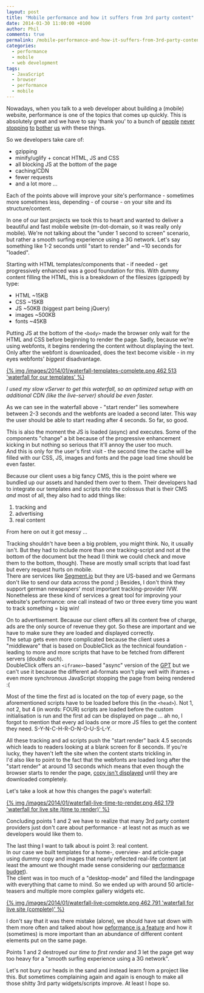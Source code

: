 ```yaml
---
layout: post
title: "Mobile performance and how it suffers from 3rd party content"
date: 2014-01-30 11:00:00 +0100
author: Phil
comments: true
permalink: /mobile-performance-and-how-it-suffers-from-3rd-party-content
categories:
  - performance
  - mobile
  - web development
tags:
  - JavaScript
  - browser
  - performance
  - mobile
---
```

Nowadays, when you talk to a web developer about building a (mobile) website,
performance is one of the topics that comes up quickly. This is absolutely great
and we have to say 'thank you' to a bunch of [people][1] [never][2]
[stopping][3] [to][4] [bother][5] [us][6] with these things.

So we developers take care of:

- gzipping
- minify/uglify + concat HTML, JS and CSS
- all blocking JS at the bottom of the page
- caching/CDN
- fewer requests
- and a lot more ...

Each of the points above will improve your site's performance - sometimes more
sometimes less, depending - of course - on your site and its structure/content.

In one of our last projects we took this to heart and wanted to deliver a
beautiful and fast mobile website (m-dot-domain, so it was really only mobile).
We're not talking about the "under 1 second to screen" scenario, but rather a
smooth surfing experience using a 3G network. Let's say something like 1-2
seconds until "start to render" and ~10 seconds for "loaded".

Starting with HTML templates/components that - if needed - get progressively 
enhanced was a good foundation for this. With dummy content filling the HTML, 
this is a breakdown of the filesizes (gzipped) by type:

- HTML ~15KB
- CSS ~15KB
- JS ~50KB (biggest part being jQuery)
- images ~500KB
- fonts ~45KB

Putting JS at the bottom of the `<body>` made the browser only wait for the HTML
and CSS before beginning to render the page. Sadly, because we're using
webfonts, it begins rendering the content without displaying the text. Only 
after the webfont is downloaded, does the text become visible - in my eyes
webfonts' *biggest* disadvantage.

[{% img /images/2014/01/waterfall-templates-complete.png 462 513 'waterfall for our templates' %}][11]

*I used my slow vServer to get this waterfall, so an optimized setup with an 
additional CDN (like the live-server) should be even faster.*

As we can see in the waterfall above - "start render" lies somewhere between 2-3 
seconds and the webfonts are loaded a second later. This way the user should be
able to start reading after 4 seconds. So far, so good.

This is also the moment the JS is loaded (async) and executes. Some of the
components "change" a bit because of the progressive enhancement kicking in but
nothing so serious that it'll annoy the user too much.  
And this is only for the user's first visit - the second time the cache will be
filled with our CSS, JS, images and fonts and the page load time should be even
faster.

Because our client uses a big fancy CMS, this is the point where we bundled up
our assets and handed them over to them. Their developers had to integrate our
templates and scripts into the colossus that is their CMS *and* most of all, 
they also had to add things like:

1. tracking and
2. advertising
3. real content

From here on out it got messy ...

Tracking shouldn't have been a big problem, you might think. No, it usually isn't. 
But they had to include more than one tracking-script and not at the bottom of 
the document but the head (I think we could check and move them to the bottom, 
though). These are mostly small scripts that load fast but every request hurts
on mobile.  
There are services like [Segment.io][7] but they are US-based
and we Germans don't like to send our data across the pond ;) Besides, I don't
think they support german newspapers' most important tracking-provider IVW.  
Nonetheless are these kind of services a great tool for improving your website's
performance: one call instead of two or three every time you want to track
something = big win!

On to advertisement. Because our client offers all its content free of charge,
ads are the only source of revenue they got. So these are important and we have
to make sure they are loaded and displayed correctly.  
The setup gets even more complicated because the client uses a "middleware" that
is based on DoubleClick as the technical foundation - leading to more and more 
scripts that have to be fetched from different servers (double *ouch*).  
DoubleClick offers an `<iframe>`-based "async" version of the [GPT][8] but we 
can't use it because the different ad-formats won't play well with iframes = 
even more synchronous JavaScript stopping the page from being rendered :(

Most of the time the first ad is located on the top of every page, so the aforementioned
scripts have to be loaded before this (in the `<head>`). Not 1, not 2, 
but 4 (in words: FOUR) scripts are loaded before the custom initialisation is 
run and the first ad can be displayed on page ... ah no, I forgot to mention 
that every ad loads one or more JS files to get the content they
need. <nobr>S-Y-N-C-H-R-O-N-O-U-S-L-Y.</nobr>

All these tracking and ad scripts push the "start render" back 4.5 seconds which
leads to readers looking at a blank screen for 8 seconds. If you're
lucky, they haven't left the site when the content starts trickling in.  
I'd also like to point to the fact that the webfonts are loaded long after the
"start render" at around 13 seconds which means that even though the browser 
starts to render the page, [copy isn't displayed][14] until they are downloaded 
completely.

Let's take a look at how this changes the page's waterfall:

[{% img /images/2014/01/waterfall-live-time-to-render.png 462 179 'waterfall for live site (time to render)' %}][12]

Concluding points 1 and 2 we have to realize that many 3rd party content 
providers just don't care about performance - at least not as much as we 
developers would like them to.

The last thing I want to talk about is point 3: real content.  
In our case we built templates for a home-, overview- and article-page using
dummy copy and images that nearly reflected real-life content (at least the 
amount we thought made sense considering our [performance budget][9]).  
The client was in too much of a "desktop-mode" and filled the landingpage with
everything that came to mind. So we ended up with around 50 article-teasers and 
multiple more complex gallery widgets etc.

[{% img /images/2014/01/waterfall-live-complete.png 462 791 'waterfall for live site (complete)' %}][13]

I don't say that it was there mistake (alone), we should have sat down with them 
more often and talked about how [peformance is a feature][10] and how it
(sometimes) is more important than an abundance of different content elements
put on the same page.

Points 1 and 2 destroyed our *time to first render* and 3 let the page get 
way too heavy for a "smooth surfing experience using a 3G network".

Let's not bury our heads in the sand and instead learn from a project like this.
But sometimes complaining again and again is enough to make all those shitty 3rd 
party widgets/scripts improve. At least I hope so.


  [1]: https://twitter.com/Souders
  [2]: https://twitter.com/stoyanstefanov
  [3]: https://twitter.com/jaffathecake
  [4]: https://twitter.com/guypod
  [5]: https://twitter.com/aerotwist
  [6]: https://twitter.com/jonathanklein
  [7]: https://segment.io/
  [8]: https://support.google.com/dfp_sb/answer/1649768?hl=en
  [9]: http://timkadlec.com/2013/01/setting-a-performance-budget/
  [10]: http://bradfrostweb.com/blog/post/performance-as-design/
  [11]: /images/2014/01/waterfall-templates-complete.png
  [12]: /images/2014/01/waterfall-live-time-to-render.png
  [13]: /images/2014/01/waterfall-live-complete.png
  [14]: https://twitter.com/jaffathecake/status/425629232543186944